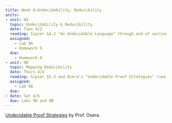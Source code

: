 ```yaml
---
title: Week 9–Undecidability, Reducibility
units:
- unit: 9A
  topic: Undecidability & Reducibility
  date: Tues 4/2
  reading: Sipser §4.2 "An Undecidable Language" through end of section; Sipser §5.1.
  assigned: 
    - Lab 9A
    - Homework 9
  due:
    - Homework 8
- unit: 9B
  topic: Mapping Reducibility
  date: Thurs 4/4
  reading: Sipser §5.3 and Osera's "Undecidable Proof Strategies" (see below).
  assigned: 
    - Lab 9B
  due: 
- date: Sat 4/6
  due: Labs 9A and 9B
---
```


[Undecidable Proof Strategies](/CSC341/assets/pdf/undecidable-proof-strategies.pdf) by Prof. Osera.
